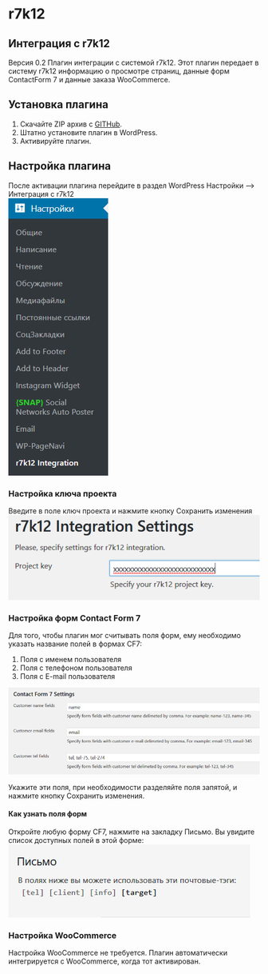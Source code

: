 # r7k12
## Интеграция с r7k12
Версия 0.2
Плагин интеграции с системой r7k12.
Этот плагин передает в систему r7k12 информацию о просмотре страниц, данные форм ContactForm 7 и данные заказа WooCommerce.

## Установка плагина
1. Скачайте ZIP архив с [GITHub](https://github.com/ivannikitin-com/r7k12).
2. Штатно установите плагин в WordPress.
3. Активируйте плагин.

## Настройка плагина
После активации плагина перейдите в раздел WordPress Настройки --> Интеграция с r7k12   
![Настройки плагина](assets/img/settings-menu.png)

### Настройка ключа проекта
Введите в поле ключ проекта и нажмите кнопку Сохранить изменения
![Ключ проекта](assets/img/project-key.png)

### Настройка форм Contact Form 7
Для того, чтобы плагин мог считывать поля форм, ему необходимо указать название полей в формах CF7:   
1. Поля с именем пользователя
2. Поля с телефоном пользователя
3. Поля с E-mail пользователя

![Поля формы](assets/img/form-fields.png)

Укажите эти поля, при необходимости разделяйте поля запятой, и нажмите кнопку Сохранить изменения.

#### Как узнать поля форм
Откройте любую форму CF7, нажмите на закладку Письмо. Вы увидите список доступных полей в этой форме:   
![Поля формы](assets/img/cf7-fields.png)

### Настройка WooCommerce
Настройка WooCommerce не требуется. Плагин автоматически интегрируется с WooCommerce, когда тот активирован.

